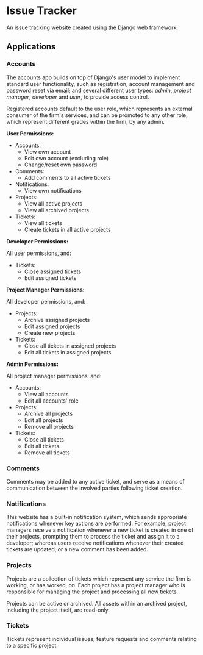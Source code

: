 # Issue Tracker

An issue tracking website created using the Django web framework.

## Applications

### Accounts

The accounts app builds on top of Django's user model to implement standard user functionality, such as registration, account management and password reset via email; and several different user types: *admin*, *project manager*, *developer* and *user*, to provide access control.

Registered accounts default to the user role, which represents an external consumer of the firm's services, and can be promoted to any other role, which represent different grades within the firm, by any admin.

**User Permissions:**

* Accounts:
    * View own account
    * Edit own account (excluding role)
    * Change/reset own password
* Comments:
    * Add comments to all active tickets
* Notifications:
    * View own notifications
* Projects:
    * View all active projects
    * View all archived projects
* Tickets:
    * View all tickets
    * Create tickets in all active projects

**Developer Permissions:**

All user permissions, and:

* Tickets:
    * Close assigned tickets
    * Edit assigned tickets

**Project Manager Permissions:**

All developer permissions, and:

* Projects:
    * Archive assigned projects
    * Edit assigned projects
    * Create new projects
* Tickets:
    * Close all tickets in assigned projects
    * Edit all tickets in assigned projects

**Admin Permissions:**

All project manager permissions, and:

* Accounts:
    * View all accounts
    * Edit all accounts' role
* Projects:
    * Archive all projects
    * Edit all projects
    * Remove all projects
* Tickets:
    * Close all tickets
    * Edit all tickets
    * Remove all tickets

### Comments

Comments may be added to any active ticket, and serve as a means of communication between the involved parties following ticket creation.

### Notifications

This website has a built-in notification system, which sends appropriate notifications whenever key actions are performed. For example, project managers receive a notification whenever a new ticket is created in one of their projects, prompting them to process the ticket and assign it to a developer; whereas users receive notifications whenever their created tickets are updated, or a new comment has been added.

### Projects

Projects are a collection of tickets which represent any service the firm is working, or has worked, on. Each project has a project manager who is responsible for managing the project and processing all new tickets.

Projects can be active or archived. All assets within an archived project, including the project itself, are read-only.

### Tickets

Tickets represent individual issues, feature requests and comments relating to a specific project.
